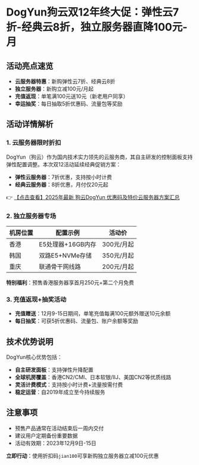 # DogYun狗云双12年终大促：弹性云7折-经典云8折，独立服务器直降100元-月

## 活动亮点速览
- **云服务器特惠**：新购弹性云7折、经典云8折
- **独立服务器**：新购立减100元/月起
- **充值返现**：单笔满100元送10元（新老用户同享）
- **幸运抽奖**：每日抽取5折优惠码、流量包等奖励

## 活动详情解析

### 1. 云服务器限时折扣
DogYun（狗云）作为国内技术实力领先的云服务商，其自主研发的控制面板支持弹性配置调整。本次双12活动延续经典促销方案：
- **弹性云服务器**：7折优惠，支持按小时计费
- **经典云服务器**：8折优惠，月付仅20元起

👉 [【点击查看】2025年最新 狗云DogYun 优惠码及特价云服务器方案汇总](https://bit.ly/DogYun)

### 2. 独立服务器专场
| 机房位置 | 配置示例                  | 活动价      |
|----------|---------------------------|-------------|
| 香港     | E5处理器+16GB内存         | 300元/月起  |
| 韩国     | 双路E5+NVMe存储           | 350元/月起  |
| 重庆     | 联通骨干网线路            | 200元/月起  |

**特别福利**：预售香港服务器享首月250元+第二个月免费

### 3. 充值返现+抽奖活动
- **充值赠送**：12月9-15日期间，单笔充值每满100元额外赠送10元余额
- **每日抽奖**：可获5折优惠码、流量包、账户余额等奖励

## 技术优势说明
DogYun核心优势包括：
- **自主研发面板**：支持弹性升降配置
- **全球机房覆盖**：香港CN2/CMI、日本软银/IIJ、美国CN2等优质线路
- **灵活计费模式**：支持按小时计费+流量按需付费
- **稳定运营**：自2019年成立至今持续服务

## 注意事项
- 预售产品通常在活动结束后一周内交付
- 建议用户定期备份重要数据
- 活动有效期：2023年12月9日-15日

**立即行动**：使用折扣码`jian100`可享新购独立服务器立减100元优惠